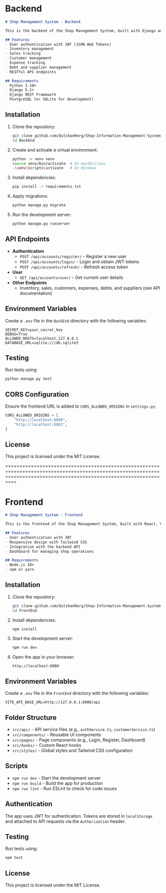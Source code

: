 # Backend

```markdown
# Shop Management System - Backend

This is the backend of the Shop Management System, built with Django and Django REST Framework. It provides APIs for managing inventory, sales, customers, expenses, debts, suppliers, and user authentication.

## Features
- User authentication with JWT (JSON Web Tokens)
- Inventory management
- Sales tracking
- Customer management
- Expense tracking
- Debt and supplier management
- RESTful API endpoints

## Requirements
- Python 3.10+
- Django 5.1+
- Django REST Framework
- PostgreSQL (or SQLite for development)
```
## Installation

1. Clone the repository:
   ```bash
   git clone github.com/DulshanRerg/Shop-Information-Management-System
   cd BackEnd
   ```

2. Create and activate a virtual environment:
   ```bash
   python -m venv venv
   source venv/bin/activate  # On macOS/Linux
   .\venv\Scripts\activate   # On Windows
   ```

3. Install dependencies:
   ```bash
   pip install -r requirements.txt
   ```

4. Apply migrations:
   ```bash
   python manage.py migrate
   ```

5. Run the development server:
   ```bash
   python manage.py runserver
   ```

## API Endpoints
- **Authentication**
  - `POST /api/accounts/register/` - Register a new user
  - `POST /api/accounts/login/` - Login and obtain JWT tokens
  - `POST /api/accounts/refresh/` - Refresh access token
- **User**
  - `GET /api/accounts/user/` - Get current user details
- **Other Endpoints**
  - Inventory, sales, customers, expenses, debts, and suppliers (see API documentation)

## Environment Variables
Create a `.env` file in the `BackEnd` directory with the following variables:
```env
SECRET_KEY=your_secret_key
DEBUG=True
ALLOWED_HOSTS=localhost,127.0.0.1
DATABASE_URL=sqlite:///db.sqlite3
```

## Testing
Run tests using:
```bash
python manage.py test
```

## CORS Configuration
Ensure the frontend URL is added to `CORS_ALLOWED_ORIGINS` in `settings.py`:
```python
CORS_ALLOWED_ORIGINS = [
    "http://localhost:8080",
    "http://localhost:8081",
]
```

## License
This project is licensed under the MIT License.

======================================================================================================================================================================


# Frontend

```markdown
# Shop Management System - Frontend

This is the frontend of the Shop Management System, built with React, Vite, and TypeScript. It provides a user-friendly interface for managing inventory, sales, customers, expenses, debts, and suppliers.

## Features
- User authentication with JWT
- Responsive design with Tailwind CSS
- Integration with the backend API
- Dashboard for managing shop operations

## Requirements
- Node.js 18+
- npm or yarn
```
## Installation

1. Clone the repository:
   ```bash
   git clone github.com/DulshanRerg/Shop-Information-Management-System
   cd FrontEnd
   ```

2. Install dependencies:
   ```bash
   npm install
   ```

3. Start the development server:
   ```bash
   npm run dev
   ```

4. Open the app in your browser:
   ```
   http://localhost:8080
   ```

## Environment Variables
Create a `.env` file in the `FrontEnd` directory with the following variables:
```env
VITE_API_BASE_URL=http://127.0.0.1:8000/api
```

## Folder Structure
- `src/api/` - API service files (e.g., `authService.ts`, `customerService.ts`)
- `src/components/` - Reusable UI components
- `src/pages/` - Page components (e.g., Login, Register, Dashboard)
- `src/hooks/` - Custom React hooks
- `src/styles/` - Global styles and Tailwind CSS configuration

## Scripts
- `npm run dev` - Start the development server
- `npm run build` - Build the app for production
- `npm run lint` - Run ESLint to check for code issues

## Authentication
The app uses JWT for authentication. Tokens are stored in `localStorage` and attached to API requests via the `Authorization` header.

## Testing
Run tests using:
```bash
npm test
```

## License
This project is licensed under the MIT License.
